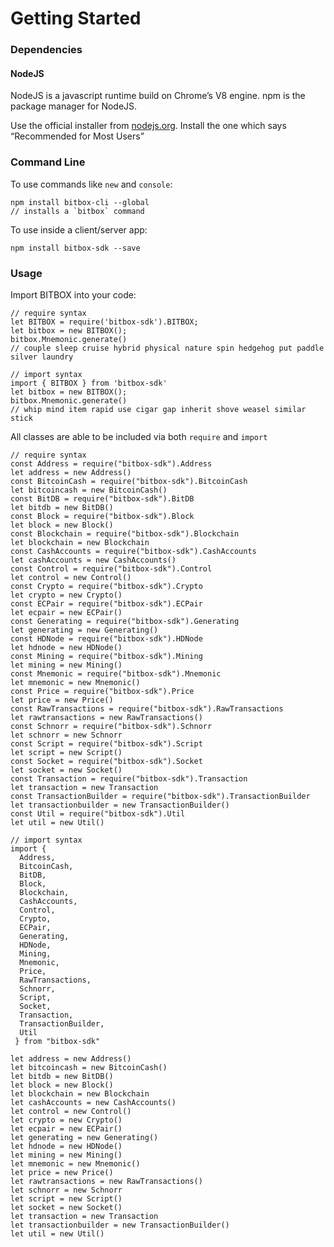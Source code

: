 # Getting Started

### Dependencies

#### NodeJS

NodeJS is a javascript runtime build on Chrome’s V8 engine. npm is the package manager for NodeJS.

Use the official installer from [nodejs.org](https://nodejs.org/). Install the one which says “Recommended for Most Users”

### Command Line

To use commands like `new` and `console`:

    npm install bitbox-cli --global
    // installs a `bitbox` command

To use inside a client/server app:

    npm install bitbox-sdk --save

### Usage

Import BITBOX into your code:

    // require syntax
    let BITBOX = require('bitbox-sdk').BITBOX;
    let bitbox = new BITBOX();
    bitbox.Mnemonic.generate()
    // couple sleep cruise hybrid physical nature spin hedgehog put paddle silver laundry

    // import syntax
    import { BITBOX } from 'bitbox-sdk'
    let bitbox = new BITBOX();
    bitbox.Mnemonic.generate()
    // whip mind item rapid use cigar gap inherit shove weasel similar stick

All classes are able to be included via both `require` and `import`

    // require syntax
    const Address = require("bitbox-sdk").Address
    let address = new Address()
    const BitcoinCash = require("bitbox-sdk").BitcoinCash
    let bitcoincash = new BitcoinCash()
    const BitDB = require("bitbox-sdk").BitDB
    let bitdb = new BitDB()
    const Block = require("bitbox-sdk").Block
    let block = new Block()
    const Blockchain = require("bitbox-sdk").Blockchain
    let blockchain = new Blockchain
    const CashAccounts = require("bitbox-sdk").CashAccounts
    let cashAccounts = new CashAccounts()
    const Control = require("bitbox-sdk").Control
    let control = new Control()
    const Crypto = require("bitbox-sdk").Crypto
    let crypto = new Crypto()
    const ECPair = require("bitbox-sdk").ECPair
    let ecpair = new ECPair()
    const Generating = require("bitbox-sdk").Generating
    let generating = new Generating()
    const HDNode = require("bitbox-sdk").HDNode
    let hdnode = new HDNode()
    const Mining = require("bitbox-sdk").Mining
    let mining = new Mining()
    const Mnemonic = require("bitbox-sdk").Mnemonic
    let mnemonic = new Mnemonic()
    const Price = require("bitbox-sdk").Price
    let price = new Price()
    const RawTransactions = require("bitbox-sdk").RawTransactions
    let rawtransactions = new RawTransactions()
    const Schnorr = require("bitbox-sdk").Schnorr
    let schnorr = new Schnorr
    const Script = require("bitbox-sdk").Script
    let script = new Script()
    const Socket = require("bitbox-sdk").Socket
    let socket = new Socket()
    const Transaction = require("bitbox-sdk").Transaction
    let transaction = new Transaction
    const TransactionBuilder = require("bitbox-sdk").TransactionBuilder
    let transactionbuilder = new TransactionBuilder()
    const Util = require("bitbox-sdk").Util
    let util = new Util()

    // import syntax
    import {
      Address,
      BitcoinCash,
      BitDB,
      Block,
      Blockchain,
      CashAccounts,
      Control,
      Crypto,
      ECPair,
      Generating,
      HDNode,
      Mining,
      Mnemonic,
      Price,
      RawTransactions,
      Schnorr,
      Script,
      Socket,
      Transaction,
      TransactionBuilder,
      Util
     } from "bitbox-sdk"

    let address = new Address()
    let bitcoincash = new BitcoinCash()
    let bitdb = new BitDB()
    let block = new Block()
    let blockchain = new Blockchain
    let cashAccounts = new CashAccounts()
    let control = new Control()
    let crypto = new Crypto()
    let ecpair = new ECPair()
    let generating = new Generating()
    let hdnode = new HDNode()
    let mining = new Mining()
    let mnemonic = new Mnemonic()
    let price = new Price()
    let rawtransactions = new RawTransactions()
    let schnorr = new Schnorr
    let script = new Script()
    let socket = new Socket()
    let transaction = new Transaction
    let transactionbuilder = new TransactionBuilder()
    let util = new Util()
